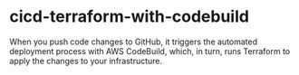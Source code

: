 # cicd-terraform-with-codebuild
When you push code changes to GitHub, it triggers the automated deployment process with AWS CodeBuild, which, in turn, runs Terraform to apply the changes to your infrastructure.
